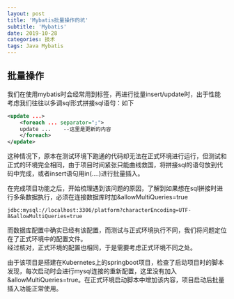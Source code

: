 ```yaml
---
layout: post
title: 'Mybatis批量操作的坑'
subtitle: 'Mybatis'
date: 2019-10-28
categories: 技术
tags: Java Mybatis
---
```

## 批量操作
我们在使用mybatis时会经常用到<foreach>标签，再进行批量insert/update时，出于性能考虑我们往往以多调sql形式拼接sql语句：如下

```Xml
<update ...>
    <foreach ... separator=";">
    update ...    --这里是更新的内容
    </foreach>
</update>
```

这种情况下，原本在测试环境下跑通的代码却无法在正式环境进行运行，但测试和正式的环境完全相同，由于项目时间紧张只能曲线救国，将拼接sql的语句放到代码中完成，或者insert语句用in(....)进行批量插入。

在完成项目功能之后，开始梳理遇到该问题的原因，了解到如果想在sql拼接时进行多条数据执行，必须在连接数据库时加&allowMultiQueries=true

```Propertise
jdbc:mysql://localhost:3306/platform?characterEncoding=UTF-8&allowMultiQueries=true
```

而数据库配置中确实已经有该配置，而测试与正式环境执行不同，我们将问题定位在了正式环境中的配置文件。  
经过核对，正式环境的配置也相同，于是需要考虑正式环境不同之处。

由于该项目是搭建在Kubernetes上的springboot项目，检查了启动项目时的脚本发现，每次启动时会进行mysql连接的重新配置，这里没有加入&allowMultiQueries=true。在正式环境启动脚本中增加该内容，项目启动后批量插入功能正常使用。